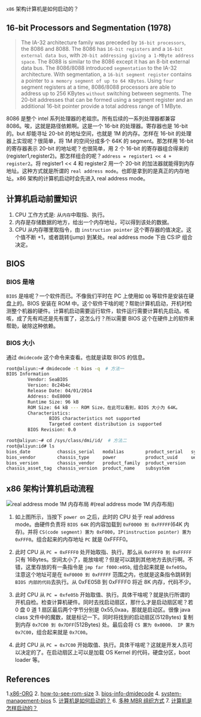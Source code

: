 
`x86` 架构计算机是如何启动的？

## 16-bit Processors and Segmentation (1978)

> The IA-32 architecture family was preceded by `16-bit processors`, the 8086 and 8088. The 8086 has `16-bit registers` and a `16-bit external data bus`, with `20-bit addressing giving a 1-MByte address space`. The 8088 is similar to the 8086 except it has an 8-bit external data bus.
> The 8086/8088 introduced `segmentation` to the IA-32 architecture. With segmentation, a `16-bit segment register` contains a pointer to `a memory segment of up to 64 KBytes`. Using `four` segment registers at a time, 8086/8088 processors are able to address up to 256 KBytes `without` switching between segments. The 20-bit addresses that can be formed using a segment register and an additional 16-bit pointer provide a total address range of 1 MByte.

8086 是整个 intel 系列处理器的老祖宗。所有后续的一系列处理器都兼容 8086。唉，这就是路径依赖啊。这是一个 16-bit 的处理器。寄存器也是 16-bit 的。but 却能寻址 20-bit 的地址空间，也就是 1M 的内存。怎样在 16-bit 的处理器上实现呢？很简单，将 1M 的空间分成多个 64K 的 segment。那怎样用 16-bit 的寄存器表示 20-bit 的地址呢？也很简单，用 2 个 16-bit 的寄存器组合得来的(register1,register2)。那怎样组合的呢？`address = register1 << 4 + register2`。将 register1 << 4 和 register2 用一个 20-bit 的加法器就能得到内存地址。这种方式就是所谓的 `real address mode`。也即是拿到的是真正的内存地址。x86 架构的计算机启动时会先进入 real address mode。

## 计算机启动前置知识

1. CPU 工作方式是: 从`内存`中取指、执行。
2. 内存是存储数据的地方，给出一个内存地址，可以得到该处的数据。
3. CPU 从内存哪里取指令，由 `instruction pointer` 这个寄存器的值决定。这个值不断 +1，或者跳转(jump) 到某处。real address mode 下由 CS:IP 组合决定。

## BIOS

### BIOS 是啥

`BIOS` 是啥呢？一个软件而已。不像我们平时在 PC 上使用如 `QQ` 等软件是安装在硬盘上的。BIOS 安装在 ROM 中。这个软件干啥的呢？帮助计算机启动，开机时检测整个机器的硬件。计算机启动需要运行软件，软件运行需要计算机先启动。咳咳，成了先有鸡还是先有蛋了，这怎么行？所以需要 BIOS 这个在硬件上的软件来帮助，破除这种依赖。

### BIOS 大小

通过 `dmidecode` 这个命令来查看。也就是读取 BIOS 的信息。

```sh
root@aliyun:~# dmidecode -t bios -q  # 方法一
BIOS Information
        Vendor: SeaBIOS
        Version: 8c24b4c
        Release Date: 04/01/2014
        Address: 0xE8000
        Runtime Size: 96 kB
        ROM Size: 64 kB --- ROM Size，在此可以看到，BIOS 大小为 64K。
        Characteristics:
                BIOS characteristics not supported
                Targeted content distribution is supported
        BIOS Revision: 0.0

root@aliyun:~# cd /sys/class/dmi/id/  # 方法二
root@aliyun:id# ls
bios_date          chassis_serial   modalias        product_serial   sys_vendor
bios_vendor        chassis_type     power           product_uuid     uevent
bios_version       chassis_vendor   product_family  product_version
chassis_asset_tag  chassis_version  product_name    subsystem

```

## x86 架构计算机启动流程

![real address mode 1M 内存布局](https://gitee.com/stardustman/pictrues/raw/master/img/real-address-mode-how-computer-startup.svg) #(real address mode 1M 内存布局)

1. 如上图所示，当按下 `power on` 之后，此时的 CPU 处于 real address mode。由硬件负责将 `BIOS 64K` 的内容加载到 `0xF0000 到 0xFFFFF`(64K 内存)。并将 `CS(code segment) 置为 0xF000`，`IP(instruction pointer) 置为 0xFFF0`。组合起来的内存地址 `PC` 就是 0xFFFF0。

2. 此时 CPU 从 `PC = 0xFFFF0` 处开始取指、执行。那么从 `0xFFFF0 到 0xFFFFF` 只有 16Bytes。空间太小了，能放啥呢？但是可以跳到其他地方去执行啊。不错，这里存放的有一条指令是 `jmp far f000:e05b`, 组合起来就是 `0xfe05b`。注意这个地址可是在 `0xF0000 到 0xFFFFF` 范围之内，也就是这条指令跳转到 `BIOS 内部的代码`去执行。从 0xFE05B 到 0xFFFF0 将近 8K 内存，代码不少。

3. 此时 CPU 从 `PC = 0xfe05b` 开始取值、执行。具体干啥呢？就是执行所谓的开机自检。检查计算机硬件。同时去找启动扇区，那什么才是启动扇区呢？若 0 盘 0 道 1 扇区最后两个字节分别是 0x55,0xaa，那就是启动区。很像 java class 文件中的魔数，就是标记一下。同时将找到的启动扇区(512Bytes) 复制到内存 `0x7C00 到 0x7DFF`(512Bytes) 处。最后会将 `CS 置为 0x0000， IP 置为 0x7C00`，组合起来就是 `0x7C00`。

4. 此时 CPU 从 `PC = 0x7C00` 开始取值、执行。具体干啥呢？这就是开发人员可以决定的了。在启动扇区上可以是加载 OS Kernel 的代码，硬盘分区，boot loader 等。

## References

1.[x86-ORG](http://dewkumar.blogspot.com/2012/01/what-is-org-origin-directive-in.html)
2. [how-to-see-rom-size](https://superuser.com/questions/806226/how-to-see-rom-size)
3. [bios-info-dmidecode](http://smilejay.com/2013/02/bios-info-dmidecode/)
4. [system-management-bios](https://en.wikipedia.org/wiki/System_Management_BIOS)
5. [计算机是如何启动的？](http://www.ruanyifeng.com/blog/2013/02/booting.html)
6. [多种 MBR 组织方式](https://en.wikipedia.org/wiki/Master_boot_record)
7. [计算机是怎样启动的？](https://mp.weixin.qq.com/s/g6m_r28bvyyWIu1CAzxLdg)